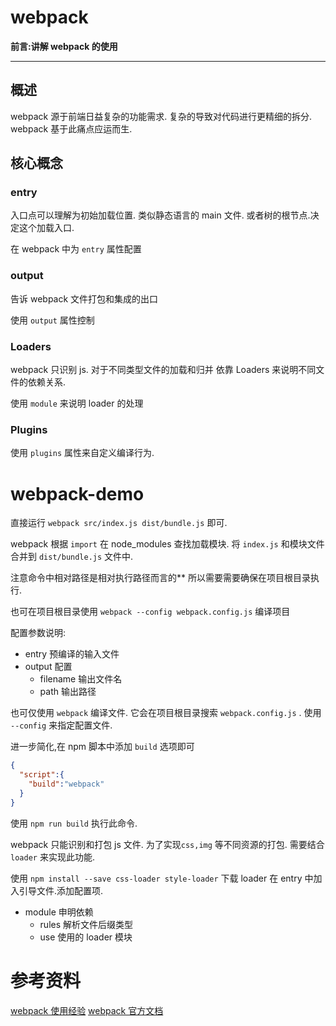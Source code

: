 webpack
===
**前言:讲解 webpack 的使用**

---

## 概述
webpack 源于前端日益复杂的功能需求.
复杂的导致对代码进行更精细的拆分.
webpack 基于此痛点应运而生.

## 核心概念

### entry
入口点可以理解为初始加载位置.
类似静态语言的 main 文件.
或者树的根节点.决定这个加载入口.

在 webpack 中为 `entry` 属性配置

### output
告诉 webpack 文件打包和集成的出口

使用 `output` 属性控制

### Loaders
webpack 只识别 js.
对于不同类型文件的加载和归并
依靠 Loaders 来说明不同文件的依赖关系.

使用 `module` 来说明 loader 的处理

### Plugins
使用 `plugins` 属性来自定义编译行为.


# webpack-demo
直接运行 `webpack src/index.js dist/bundle.js` 即可.

webpack 根据 `import` 在 node_modules 查找加载模块.
将 `index.js` 和模块文件合并到 `dist/bundle.js` 文件中.

注意命令中相对路径是相对执行路径而言的**
所以需要需要确保在项目根目录执行.

也可在项目根目录使用 `webpack --config webpack.config.js` 编译项目

配置参数说明:

* entry 预编译的输入文件
* output 配置
    * filename 输出文件名
    * path 输出路径
    
也可仅使用 `webpack` 编译文件.
它会在项目根目录搜索 `webpack.config.js` .
使用 `--config` 来指定配置文件.

进一步简化,在 npm 脚本中添加 `build` 选项即可

```json
{
  "script":{
    "build":"webpack"
  }
} 
```
使用 `npm run build` 执行此命令.

webpack 只能识别和打包 js 文件.
为了实现`css,img` 等不同资源的打包.
需要结合 `loader` 来实现此功能.

使用 `npm install --save css-loader style-loader` 下载 loader
在 entry 中加入引导文件.添加配置项.

* module 申明依赖
    * rules 解析文件后缀类型
    * use 使用的 loader 模块




# 参考资料
[webpack 使用经验](https://zhuanlan.zhihu.com/p/29161762?utm_source=wechat_session&amp;utm_medium=social)
[webpack 官方文档](https://webpack.js.org/guides/getting-started/)